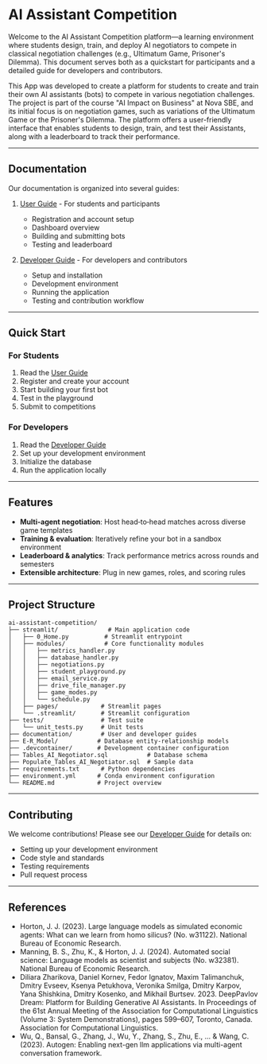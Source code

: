 # AI Assistant Competition 

Welcome to the AI Assistant Competition platform—a learning environment where students design, train, and deploy AI negotiators to compete in classical negotiation challenges (e.g., Ultimatum Game, Prisoner's Dilemma). This document serves both as a quickstart for participants and a detailed guide for developers and contributors. 

This App was developed to create a platform for students to create and train their own AI assistants (bots) to compete in various negotiation challenges. The project is part of the course "AI Impact on Business" at Nova SBE, and its initial focus is on negotiation games, such as variations of the Ultimatum Game or the Prisoner's Dilemma. The platform offers a user-friendly interface that enables students to design, train, and test their Assistants, along with a leaderboard to track their performance.

---

## Documentation

Our documentation is organized into several guides:

1. [User Guide](documentation/USER_GUIDE.md) - For students and participants
   - Registration and account setup
   - Dashboard overview
   - Building and submitting bots
   - Testing and leaderboard

2. [Developer Guide](documentation/DEVELOPER_GUIDE.md) - For developers and contributors
   - Setup and installation
   - Development environment
   - Running the application
   - Testing and contribution workflow

---

## Quick Start

### For Students
1. Read the [User Guide](documentation/USER_GUIDE.md)
2. Register and create your account
3. Start building your first bot
4. Test in the playground
5. Submit to competitions

### For Developers
1. Read the [Developer Guide](documentation/DEVELOPER_GUIDE.md)
2. Set up your development environment
3. Initialize the database
4. Run the application locally

---

## Features

- **Multi-agent negotiation**: Host head‑to‑head matches across diverse game templates
- **Training & evaluation**: Iteratively refine your bot in a sandbox environment
- **Leaderboard & analytics**: Track performance metrics across rounds and semesters
- **Extensible architecture**: Plug in new games, roles, and scoring rules

---

## Project Structure

```
ai-assistant-competition/
├── streamlit/              # Main application code
│   ├── 0_Home.py          # Streamlit entrypoint
│   ├── modules/           # Core functionality modules
│   │   ├── metrics_handler.py
│   │   ├── database_handler.py
│   │   ├── negotiations.py
│   │   ├── student_playground.py
│   │   ├── email_service.py
│   │   ├── drive_file_manager.py
│   │   ├── game_modes.py
│   │   └── schedule.py
│   ├── pages/            # Streamlit pages
│   └── .streamlit/       # Streamlit configuration
├── tests/                # Test suite
│   └── unit_tests.py     # Unit tests
├── documentation/        # User and developer guides
├── E-R_Model/           # Database entity-relationship models
├── .devcontainer/       # Development container configuration
├── Tables_AI_Negotiator.sql           # Database schema
├── Populate_Tables_AI_Negotiator.sql  # Sample data
├── requirements.txt      # Python dependencies
├── environment.yml      # Conda environment configuration
└── README.md            # Project overview
```

---

## Contributing

We welcome contributions! Please see our [Developer Guide](documentation/DEVELOPER_GUIDE.md#9-contribution-workflow) for details on:
- Setting up your development environment
- Code style and standards
- Testing requirements
- Pull request process

---

## References

- Horton, J. J. (2023). Large language models as simulated economic agents: What can we learn from homo silicus? (No. w31122). National Bureau of Economic Research.
- Manning, B. S., Zhu, K., & Horton, J. J. (2024). Automated social science: Language models as scientist and subjects (No. w32381). National Bureau of Economic Research.
- Diliara Zharikova, Daniel Kornev, Fedor Ignatov, Maxim Talimanchuk, Dmitry Evseev, Ksenya Petukhova, Veronika Smilga, Dmitry Karpov, Yana Shishkina, Dmitry Kosenko, and Mikhail Burtsev. 2023. DeepPavlov Dream: Platform for Building Generative AI Assistants. In Proceedings of the 61st Annual Meeting of the Association for Computational Linguistics (Volume 3: System Demonstrations), pages 599–607, Toronto, Canada. Association for Computational Linguistics.
- Wu, Q., Bansal, G., Zhang, J., Wu, Y., Zhang, S., Zhu, E., ... & Wang, C. (2023). Autogen: Enabling next-gen llm applications via multi-agent conversation framework.